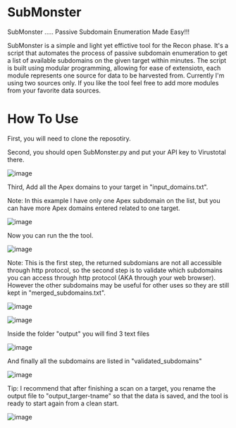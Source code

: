 # SubMonster
SubMonster ..... Passive Subdomain Enumeration Made Easy!!!

SubMonster is a simple and light yet effictive tool for the Recon phase.
It's a script that automates the process of passive subdomain enumeration to get a list of available subdomains on the given target within minutes.
The script is built using modular programming, allowing for ease of extensiotn, each module represents one source for data to be harvested from.
Currently I'm using two sources only. If you like the tool feel free to add more modules from your favorite data sources.

# How To Use

First, you will need to clone the reposotiry.

Second, you should open SubMonster.py and put your API key to Virustotal there.

![image](https://github.com/MohamedAwad9k8/SubMonster/assets/75997594/e330263a-6411-4b15-bb88-da4294ccfb02)

Third, Add all the Apex domains to your target in "input_domains.txt".

Note: In this example I have only one Apex subdomain on the list, but you can have more Apex domains entered related to one target.

![image](https://github.com/MohamedAwad9k8/SubMonster/assets/75997594/775fc244-819f-4ead-bf56-e42f1340e3eb)

Now you can run the the tool.

![image](https://github.com/MohamedAwad9k8/SubMonster/assets/75997594/b145e361-c915-49e5-a92f-894420c1559a)

Note: This is the first step, the returned subdomians are not all accessible through http protocol, so the second step is to validate which subdomains you can access through http protocol (AKA through your web browser). However the other subdomains may be useful for other uses so they are still kept in "merged_subdomains.txt".

![image](https://github.com/MohamedAwad9k8/SubMonster/assets/75997594/0c2d7e66-12c8-430f-be8a-bd3ad930ca99)

![image](https://github.com/MohamedAwad9k8/SubMonster/assets/75997594/c79e70b4-ca6e-4e15-ba1d-9297e5255ca7)

Inside the folder "output" you will find 3 text files

![image](https://github.com/MohamedAwad9k8/SubMonster/assets/75997594/408e8749-0bd8-4617-871b-9f71a6530990)

And finally all the subdomains are listed in "validated_subdomains"

![image](https://github.com/MohamedAwad9k8/SubMonster/assets/75997594/8bef061d-3851-4201-99b7-ea49edd240ec)

Tip: I recommend that after finishing a scan on a target, you rename the output file to "output_targer-tname" so that the data is saved, and the tool is ready to start again from a clean start.

![image](https://github.com/MohamedAwad9k8/SubMonster/assets/75997594/26fa016a-8bb6-4164-9c79-e0f39b73e580)
